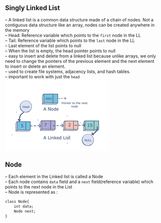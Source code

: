 ## Singly Linked List
– A linked list is a common data structure made of a chain of nodes. Not a contiguous data structure like an array, nodes can be created anywhere in the memory<br>
– Head: Reference variable which points to the `first` node in the LL<br>
– Tail: Reference variable which points to the `last` node in the LL<br>
– Last element of the list points to null<br>
– When the list is empty, the head pointer points to null<br>
– easy to insert and delete from a linked list because unlike arrays, we only need to change the pointers of the previous element and the next element to insert or delete an element.<br>
– used to create file systems, adjacency lists, and hash tables.<br>
– important to work with just the `head` 
![](../.README_images/55289a8a.png)


## Node
– Each element in the Linked list is called a Node<br>
– Each node contains `data` field and a `next` field(reference variable) which points to the next node in the List<br>
– Node is represented as : 
```
class Node{
    int data;
    Node next;
}
```
